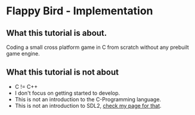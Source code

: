 # Flappy Bird - Implementation

## What this tutorial is about.

Coding a small cross platform game in C from scratch without any prebuilt game engine.

## What this tutorial is not about

- C != C++
- I don't focus on getting started to develop.
- This is not an introduction to the C-Programming language.
- This is not an introduction to SDL2, [check my page for that](https://acry.github.io/c.html).
